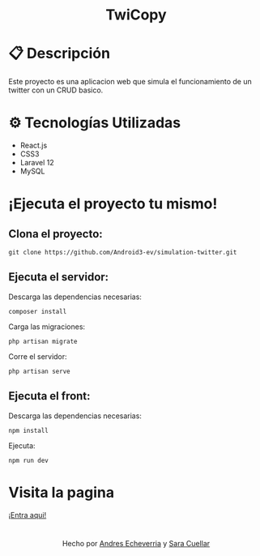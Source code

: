 <h1 align="center">TwiCopy</h1>

<h1>📋 Descripción</h1>
<p>Este proyecto es una aplicacion web que simula el funcionamiento de un twitter con un CRUD basico.</p>

<h1>⚙️ Tecnologías Utilizadas</h1>
<ul>
  <li>React.js</li>
  <li>CSS3</li>
  <li>Laravel 12</li>
  <li>MySQL</li>
</ul>

<h1>¡Ejecuta el proyecto tu mismo!</h1>
<h2>Clona el proyecto:</h2>
<pre><code>git clone https://github.com/Android3-ev/simulation-twitter.git</code></pre>

<h2>Ejecuta el servidor:</h2>
<p>Descarga las dependencias necesarias:</p>
<pre><code>composer install</code></pre>
<p>Carga las migraciones:</p>
<pre><code>php artisan migrate</code></pre>
<p>Corre el servidor:</p>
<pre><code>php artisan serve</code></pre>

<h2>Ejecuta el front:</h2>
<p>Descarga las dependencias necesarias:</p>
<pre><code>npm install</code></pre>
<p>Ejecuta:</p>
<pre><code>npm run dev</code></pre>


<h1>Visita la pagina</h1>
<a href="https://front-twitter-laravel.vercel.app/">¡Entra aqui!</a>

<h1></h1>
<p align="center">Hecho por <a href="https://github.com/Android3-ev">Andres Echeverria</a> y <a href="https://github.com/SaraCuellar89">Sara Cuellar</a></p>
